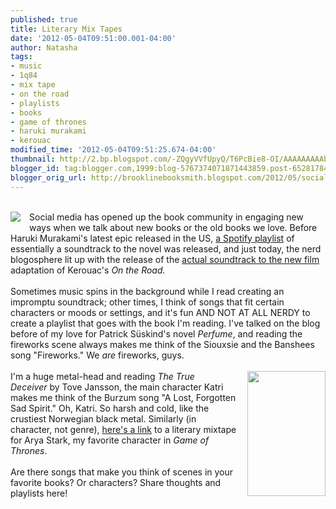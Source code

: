 ```yaml
---
published: true
title: Literary Mix Tapes
date: '2012-05-04T09:51:00.001-04:00'
author: Natasha
tags:
- music
- 1q84
- mix tape
- on the road
- playlists
- books
- game of thrones
- haruki murakami
- kerouac
modified_time: '2012-05-04T09:51:25.674-04:00'
thumbnail: http://2.bp.blogspot.com/-ZQgyVVfUpyQ/T6PcBie8-OI/AAAAAAAAAbE/-4aEjDToc0U/s72-c/images.jpg
blogger_id: tag:blogger.com,1999:blog-5767374071871443859.post-6528178497774711179
blogger_orig_url: http://brooklinebooksmith.blogspot.com/2012/05/social-media-has-opened-up-book.html
---
```


<br /><a href="http://2.bp.blogspot.com/-ZQgyVVfUpyQ/T6PcBie8-OI/AAAAAAAAAbE/-4aEjDToc0U/s1600/images.jpg" imageanchor="1" style="clear: left; float: left; margin-bottom: 1em; margin-right: 1em;"><img border="0" src="http://2.bp.blogspot.com/-ZQgyVVfUpyQ/T6PcBie8-OI/AAAAAAAAAbE/-4aEjDToc0U/s1600/images.jpg" /></a>Social media has opened up the book community in engaging new ways when we talk about new books or the old books we love. Before Haruki Murakami's latest epic released in the US, <a href="http://open.spotify.com/user/tusquetseditores/playlist/3yYOEIW7ZOuAEOroTx1XeN">a Spotify playlist</a> of essentially a soundtrack to the novel was released, and just today, the nerd blogosphere lit up with the&nbsp;release&nbsp;of the <a href="http://blogs.indiewire.com/theplaylist/on-the-road-soundtrack-features-ella-fitzgerald-son-house-slim-gaillard-alongside-original-score-20120501">actual soundtrack to the new film</a> adaptation of Kerouac's<i>&nbsp;On the Road.&nbsp;</i><br /><br />Sometimes music spins in the background while I read creating an impromptu soundtrack; other times, I think of songs that fit certain characters or moods or settings, and it's fun AND NOT AT ALL NERDY to create a playlist that goes with the book I'm reading. I've talked on the blog before of my love for Patrick Süskind's novel <i>Perfume</i>, and reading the fireworks scene always makes me think of the Siouxsie and the Banshees song "Fireworks." We <i>are </i>fireworks, guys.<br /><br /><a href="http://3.bp.blogspot.com/-V3D16tmziI0/T6PcPzsJWgI/AAAAAAAAAbU/jJbUSwzVNIc/s1600/productimage-picture-the-true-deceiver-24_jpg_180x574_q85.jpg" imageanchor="1" style="clear: right; float: right; margin-bottom: 1em; margin-left: 1em;"><img border="0" height="200" src="http://3.bp.blogspot.com/-V3D16tmziI0/T6PcPzsJWgI/AAAAAAAAAbU/jJbUSwzVNIc/s200/productimage-picture-the-true-deceiver-24_jpg_180x574_q85.jpg" width="125" /></a>I'm a huge metal-head and reading&nbsp;<i>The True Deceiver&nbsp;</i>by Tove Jansson, the main character Katri makes me think of the Burzum song "A Lost, Forgotten Sad Spirit." Oh, Katri. So harsh and cold, like the crustiest Norwegian black metal. Similarly (in character, not genre), <a href="http://flavorwire.com/282885/literary-mixtape-arya-stark">here's a link</a> to a literary mixtape for Arya Stark, my favorite character in <i>Game of Thrones</i>.<br /><br />Are there songs that make you think of scenes in your favorite books? Or characters? Share thoughts and playlists here!